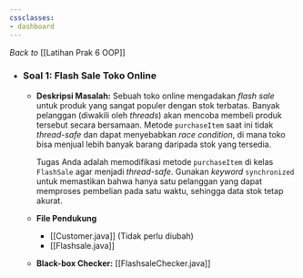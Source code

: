 ```yaml
---
cssclasses: 
- dashboard
---
```

_Back to_ [[Latihan Prak 6 OOP]]
- ### Soal 1: Flash Sale Toko Online
	- **Deskripsi Masalah:**
	  Sebuah toko online mengadakan _flash sale_ untuk produk yang sangat populer dengan stok terbatas. Banyak pelanggan (diwakili oleh _threads_) akan mencoba membeli produk tersebut secara bersamaan. Metode `purchaseItem` saat ini tidak _thread-safe_ dan dapat menyebabkan _race condition_, di mana toko bisa menjual lebih banyak barang daripada stok yang tersedia.

	  Tugas Anda adalah memodifikasi metode `purchaseItem` di kelas `FlashSale` agar menjadi _thread-safe_. Gunakan _keyword_ `synchronized` untuk memastikan bahwa hanya satu pelanggan yang dapat memproses pembelian pada satu waktu, sehingga data stok tetap akurat.
	- **File Pendukung**
		- [[Customer.java]] (Tidak perlu diubah)
		- [[Flashsale.java]] 
	- **Black-box Checker:** [[FlashsaleChecker.java]]